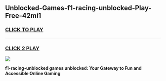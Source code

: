 
## Unblocked-Games-f1-racing-unblocked-Play-Free-42mi1
<h3>
<a href="https://premium76.site?title=f1-racing-unblocked&ref=20M">CLICK TO PLAY</a></h3>
<hr>

<h3>
<a href="https://premium76.site?title=f1-racing-unblocked&ref=20M">CLICK 2 PLAY</a>
  
</h3>

<a href="https://premium76.site?title=f1-racing-unblocked&ref=19M"><img src="https://clearcache.store/games.png"></a>


**f1-racing-unblocked games unblocked: Your Gateway to Fun and Accessible Online Gaming**
